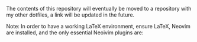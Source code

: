 The contents of this repository will eventually be moved to a repository with my other dotfiles, a link will be updated in the future.

Note: In order to have a working LaTeX environment, ensure LaTeX, Neovim are installed, and the only essential Neoivim plugins are:
